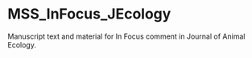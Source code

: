 # MSS_InFocus_JEcology
Manuscript text and material for In Focus comment in Journal of Animal Ecology.
